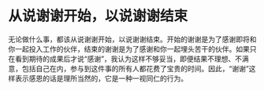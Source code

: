 # 从说谢谢开始，以说谢谢结束

无论做什么事，都该从说谢谢开始，以说谢谢结束。开始的谢谢是为了感谢即将和你一起投入工作的伙伴，结束的谢谢是为了感谢和你一起埋头苦干的伙伴。如果只在看到期待的成果后才说“感谢”，我认为这样不够妥当，即便结果不理想、不满意，包括自己在内，参与到这件事的所有人都花费了宝贵的时间。因此，“谢谢”这样表示感恩的话是理所当然的，它是一种一视同仁的行为。